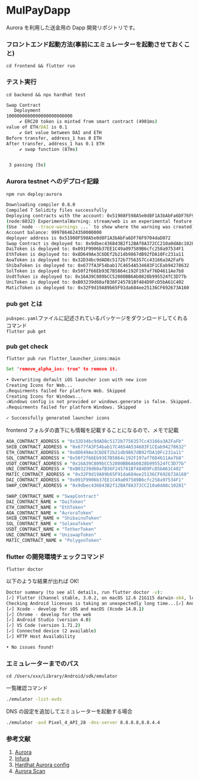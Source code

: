 # MulPayDapp

Aurora を利用した送金用の Dapp 開発リポジトリです。

### フロントエンド起動方法(事前にエミュレーターを起動させておくこと)

`cd frontend && flutter run`

### テスト実行

`cd backend && npx hardhat test`

```cmd
Swap Contract
   Deployment
1000000000000000000000000
     ✔ ERC20 token is minted from smart contract (4901ms)
value of ETH/DAI is 0.1
     ✔ Get value between DAI and ETH
Before transfer, address_1 has 0 ETH
After transfer, address_1 has 0.1 ETH
     ✔ swap function (87ms)


 3 passing (5s)
```

### Aurora testnet へのデプロイ記録

```zsh
npm run deploy:aurora
```

```zsh
Downloading compiler 0.8.0
Compiled 7 Solidity files successfully
Deploying contracts with the account: 0x51908F598A5e0d8F1A3bAbFa6DF76F9704daD072
(node:6032) ExperimentalWarning: stream/web is an experimental feature. This feature could change at any time
(Use `node --trace-warnings ...` to show where the warning was created)
Account balance: 9997864624350000000
deployer address is 0x51908F598A5e0d8F1A3bAbFa6DF76F9704daD072
Swap Contract is deployed to: 0x9dbec436843B2f12BAf8A372CC210a0dA8c10281
DaiToken is deployed to: 0x091F9906b37EE1C49a097589B6cfc258a97534F1
EthToken is deployed to: 0x8D649Ae3C6DEf2b21db9867dB92fDA10Fc231a11
AoaToken is deployed to: 0x32D34bc9dAD8c5172b7756357Cc43166a3A2FaFb
ShibaToken is deployed to: 0x677fA3F54bab17C4654A534683F1CEab94278632
SolToken is deployed to: 0x50f2f66Eb93E7B5864c192F197af76D4611Ae7b8
UsdtToken is deployed to: 0x16A39C809bCC52080BB6Ab0828b995524fC3D77b
UniToken is deployed to: 0xB03239d60afB36F245781Bf484D9FcD5bA61C402
MaticToken is deployed to: 0x32F9d19A89b65F91da684ee25136CF692673A160
```

### pub get とは

`pubspec.yaml`ファイルに記述されているパッケージをダウンロードしてくれるコマンド  
`flutter pub get`

### pub get check

`flutter pub run flutter_launcher_icons:main`

```cmd
Set "remove_alpha_ios: true" to remove it.

• Overwriting default iOS launcher icon with new icon
Creating Icons for Web...
⚠️Requirments failed for platform Web. Skipped
Creating Icons for Windows...
⚠️Windows config is not provided or windows.generate is false. Skipped...
⚠️Requirments failed for platform Windows. Skipped

✓ Successfully generated launcher icons
```

frontend フォルダの直下にも情報を記載することになるので、メモで記載

```zsh
AOA_CONTRACT_ADDRESS = "0x32D34bc9dAD8c5172b7756357Cc43166a3A2FaFb"
SHIB_CONTRACT_ADDRESS = "0x677fA3F54bab17C4654A534683F1CEab94278632"
ETH_CONTRACT_ADDRESS = "0x8D649Ae3C6DEf2b21db9867dB92fDA10Fc231a11"
SOL_CONTRACT_ADDRESS = "0x50f2f66Eb93E7B5864c192F197af76D4611Ae7b8"
USDT_CONTRACT_ADDRESS = "0x16A39C809bCC52080BB6Ab0828b995524fC3D77b"
UNI_CONTRACT_ADDRESS = "0xB03239d60afB36F245781Bf484D9FcD5bA61C402"
MATIC_CONTRACT_ADDRESS = "0x32F9d19A89b65F91da684ee25136CF692673A160"
DAI_CONTRACT_ADDRESS = "0x091F9906b37EE1C49a097589B6cfc258a97534F1"
SWAP_CONTRACT_ADDRESS = "0x9dbec436843B2f12BAf8A372CC210a0dA8c10281"

SWAP_CONTRACT_NAME = "SwapContract"
DAI_CONTRACT_NAME = "DaiToken"
ETH_CONTRACT_NAME = "EthToken"
AOA_CONTRACT_NAME = "AuroraToken"
SHIB_CONTRACT_NAME = "ShibainuToken"
SOL_CONTRACT_NAME = "SolanaToken"
USDT_CONTRACT_NAME = "TetherToken"
UNI_CONTRACT_NAME = "UniswapToken"
MATIC_CONTRACT_NAME = "PolygonToken"
```

### flutter の開発環境チェックコマンド

`flutter doctor`

以下のような結果が出れば OK!

```cmd
Doctor summary (to see all details, run flutter doctor -v):
[✓] Flutter (Channel stable, 3.0.2, on macOS 12.6 21G115 darwin-x64, locale ja-JP)
Checking Android licenses is taking an unexpectedly long time...[✓] Android toolchain - develop for Android devices (Android SDK version 30.0.1)
[✓] Xcode - develop for iOS and macOS (Xcode 14.0.1)
[✓] Chrome - develop for the web
[✓] Android Studio (version 4.0)
[✓] VS Code (version 1.71.2)
[✓] Connected device (2 available)
[✓] HTTP Host Availability

• No issues found!
```

### エミュレーターまでのパス

`cd /Users/xxx/Library/Android/sdk/emulator`

一覧確認コマンド

```zsh
./emulator -list-avds
```

DNS の設定を追加してエミュレーターを起動する場合

```zsh
./emulator -avd Pixel_4_API_28 -dns-server 8.8.8.8,8.8.4.4
```

### 参考文献

1. [Aurora](https://aurora.dev/faucet)
2. [Infura](https://infura.io/)
3. [Hardhat Aurora config](https://doc.aurora.dev/interact/hardhat/)
4. [Aurora Scan](https://testnet.aurorascan.dev/)
